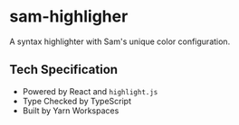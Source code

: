 # sam-highligher

A syntax highlighter with Sam's unique color configuration.

## Tech Specification

- Powered by React and `highlight.js`
- Type Checked by TypeScript
- Built by Yarn Workspaces
